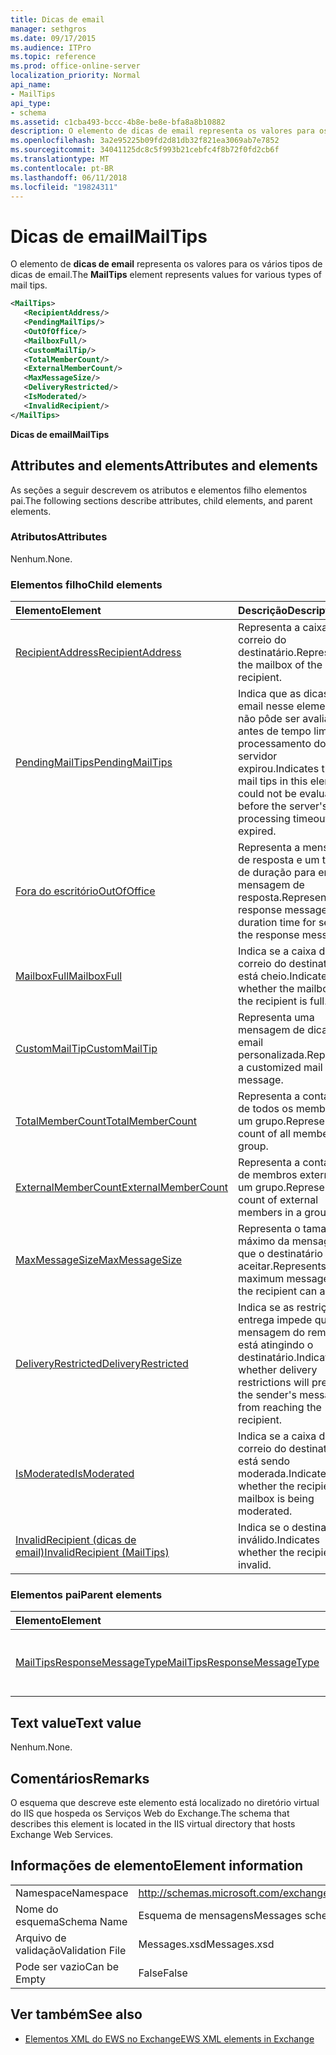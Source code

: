 ```yaml
---
title: Dicas de email
manager: sethgros
ms.date: 09/17/2015
ms.audience: ITPro
ms.topic: reference
ms.prod: office-online-server
localization_priority: Normal
api_name:
- MailTips
api_type:
- schema
ms.assetid: c1cba493-bccc-4b8e-be8e-bfa8a8b10882
description: O elemento de dicas de email representa os valores para os vários tipos de dicas de email.
ms.openlocfilehash: 3a2e95225b09fd2d81db32f821ea3069ab7e7852
ms.sourcegitcommit: 34041125dc8c5f993b21cebfc4f8b72f0fd2cb6f
ms.translationtype: MT
ms.contentlocale: pt-BR
ms.lasthandoff: 06/11/2018
ms.locfileid: "19824311"
---
```

# <a name="mailtips"></a><span data-ttu-id="1786a-103">Dicas de email</span><span class="sxs-lookup"><span data-stu-id="1786a-103">MailTips</span></span>

<span data-ttu-id="1786a-104">O elemento de **dicas de email** representa os valores para os vários tipos de dicas de email.</span><span class="sxs-lookup"><span data-stu-id="1786a-104">The **MailTips** element represents values for various types of mail tips.</span></span> 
  
```XML
<MailTips>
   <RecipientAddress/>
   <PendingMailTips/>
   <OutOfOffice/>
   <MailboxFull/>
   <CustomMailTip/>
   <TotalMemberCount/>
   <ExternalMemberCount/>
   <MaxMessageSize/>
   <DeliveryRestricted/>
   <IsModerated/>
   <InvalidRecipient/>
</MailTips>
```

 <span data-ttu-id="1786a-105">**Dicas de email**</span><span class="sxs-lookup"><span data-stu-id="1786a-105">**MailTips**</span></span>
## <a name="attributes-and-elements"></a><span data-ttu-id="1786a-106">Attributes and elements</span><span class="sxs-lookup"><span data-stu-id="1786a-106">Attributes and elements</span></span>

<span data-ttu-id="1786a-107">As seções a seguir descrevem os atributos e elementos filho elementos pai.</span><span class="sxs-lookup"><span data-stu-id="1786a-107">The following sections describe attributes, child elements, and parent elements.</span></span>
  
### <a name="attributes"></a><span data-ttu-id="1786a-108">Atributos</span><span class="sxs-lookup"><span data-stu-id="1786a-108">Attributes</span></span>

<span data-ttu-id="1786a-109">Nenhum.</span><span class="sxs-lookup"><span data-stu-id="1786a-109">None.</span></span>
  
### <a name="child-elements"></a><span data-ttu-id="1786a-110">Elementos filho</span><span class="sxs-lookup"><span data-stu-id="1786a-110">Child elements</span></span>

|<span data-ttu-id="1786a-111">**Elemento**</span><span class="sxs-lookup"><span data-stu-id="1786a-111">**Element**</span></span>|<span data-ttu-id="1786a-112">**Descrição**</span><span class="sxs-lookup"><span data-stu-id="1786a-112">**Description**</span></span>|
|:-----|:-----|
|[<span data-ttu-id="1786a-113">RecipientAddress</span><span class="sxs-lookup"><span data-stu-id="1786a-113">RecipientAddress</span></span>](recipientaddress.md) <br/> |<span data-ttu-id="1786a-114">Representa a caixa de correio do destinatário.</span><span class="sxs-lookup"><span data-stu-id="1786a-114">Represents the mailbox of the recipient.</span></span>  <br/> |
|[<span data-ttu-id="1786a-115">PendingMailTips</span><span class="sxs-lookup"><span data-stu-id="1786a-115">PendingMailTips</span></span>](pendingmailtips.md) <br/> |<span data-ttu-id="1786a-116">Indica que as dicas de email nesse elemento não pôde ser avaliadas antes de tempo limite de processamento do servidor expirou.</span><span class="sxs-lookup"><span data-stu-id="1786a-116">Indicates that the mail tips in this element could not be evaluated before the server's processing timeout expired.</span></span>  <br/> |
|[<span data-ttu-id="1786a-117">Fora do escritório</span><span class="sxs-lookup"><span data-stu-id="1786a-117">OutOfOffice</span></span>](outofoffice.md) <br/> |<span data-ttu-id="1786a-118">Representa a mensagem de resposta e um tempo de duração para enviar a mensagem de resposta.</span><span class="sxs-lookup"><span data-stu-id="1786a-118">Represents the response message and a duration time for sending the response message.</span></span>  <br/> |
|[<span data-ttu-id="1786a-119">MailboxFull</span><span class="sxs-lookup"><span data-stu-id="1786a-119">MailboxFull</span></span>](mailboxfull.md) <br/> |<span data-ttu-id="1786a-120">Indica se a caixa de correio do destinatário está cheio.</span><span class="sxs-lookup"><span data-stu-id="1786a-120">Indicates whether the mailbox for the recipient is full.</span></span>  <br/> |
|[<span data-ttu-id="1786a-121">CustomMailTip</span><span class="sxs-lookup"><span data-stu-id="1786a-121">CustomMailTip</span></span>](custommailtip.md) <br/> |<span data-ttu-id="1786a-122">Representa uma mensagem de dica de email personalizada.</span><span class="sxs-lookup"><span data-stu-id="1786a-122">Represents a customized mail tip message.</span></span>  <br/> |
|[<span data-ttu-id="1786a-123">TotalMemberCount</span><span class="sxs-lookup"><span data-stu-id="1786a-123">TotalMemberCount</span></span>](totalmembercount.md) <br/> |<span data-ttu-id="1786a-124">Representa a contagem de todos os membros em um grupo.</span><span class="sxs-lookup"><span data-stu-id="1786a-124">Represents the count of all members in a group.</span></span>  <br/> |
|[<span data-ttu-id="1786a-125">ExternalMemberCount</span><span class="sxs-lookup"><span data-stu-id="1786a-125">ExternalMemberCount</span></span>](externalmembercount.md) <br/> |<span data-ttu-id="1786a-126">Representa a contagem de membros externos em um grupo.</span><span class="sxs-lookup"><span data-stu-id="1786a-126">Represents the count of external members in a group.</span></span>  <br/> |
|[<span data-ttu-id="1786a-127">MaxMessageSize</span><span class="sxs-lookup"><span data-stu-id="1786a-127">MaxMessageSize</span></span>](maxmessagesize.md) <br/> |<span data-ttu-id="1786a-128">Representa o tamanho máximo da mensagem que o destinatário possa aceitar.</span><span class="sxs-lookup"><span data-stu-id="1786a-128">Represents the maximum message size the recipient can accept.</span></span>  <br/> |
|[<span data-ttu-id="1786a-129">DeliveryRestricted</span><span class="sxs-lookup"><span data-stu-id="1786a-129">DeliveryRestricted</span></span>](deliveryrestricted.md) <br/> |<span data-ttu-id="1786a-130">Indica se as restrições de entrega impede que a mensagem do remetente está atingindo o destinatário.</span><span class="sxs-lookup"><span data-stu-id="1786a-130">Indicates whether delivery restrictions will prevent the sender's message from reaching the recipient.</span></span>  <br/> |
|[<span data-ttu-id="1786a-131">IsModerated</span><span class="sxs-lookup"><span data-stu-id="1786a-131">IsModerated</span></span>](ismoderated.md) <br/> |<span data-ttu-id="1786a-132">Indica se a caixa de correio do destinatário está sendo moderada.</span><span class="sxs-lookup"><span data-stu-id="1786a-132">Indicates whether the recipient's mailbox is being moderated.</span></span>  <br/> |
|[<span data-ttu-id="1786a-133">InvalidRecipient (dicas de email)</span><span class="sxs-lookup"><span data-stu-id="1786a-133">InvalidRecipient (MailTips)</span></span>](invalidrecipient-mailtips.md) <br/> |<span data-ttu-id="1786a-134">Indica se o destinatário é inválido.</span><span class="sxs-lookup"><span data-stu-id="1786a-134">Indicates whether the recipient is invalid.</span></span>  <br/> |
   
### <a name="parent-elements"></a><span data-ttu-id="1786a-135">Elementos pai</span><span class="sxs-lookup"><span data-stu-id="1786a-135">Parent elements</span></span>

|<span data-ttu-id="1786a-136">**Elemento**</span><span class="sxs-lookup"><span data-stu-id="1786a-136">**Element**</span></span>|<span data-ttu-id="1786a-137">**Descrição**</span><span class="sxs-lookup"><span data-stu-id="1786a-137">**Description**</span></span>|
|:-----|:-----|
|[<span data-ttu-id="1786a-138">MailTipsResponseMessageType</span><span class="sxs-lookup"><span data-stu-id="1786a-138">MailTipsResponseMessageType</span></span>](mailtipsresponsemessagetype.md) <br/> |<span data-ttu-id="1786a-139">Representa as configurações de dicas de email.</span><span class="sxs-lookup"><span data-stu-id="1786a-139">Represents mail tips settings.</span></span>  <br/> |
   
## <a name="text-value"></a><span data-ttu-id="1786a-140">Text value</span><span class="sxs-lookup"><span data-stu-id="1786a-140">Text value</span></span>

<span data-ttu-id="1786a-141">Nenhum.</span><span class="sxs-lookup"><span data-stu-id="1786a-141">None.</span></span>
  
## <a name="remarks"></a><span data-ttu-id="1786a-142">Comentários</span><span class="sxs-lookup"><span data-stu-id="1786a-142">Remarks</span></span>

<span data-ttu-id="1786a-143">O esquema que descreve este elemento está localizado no diretório virtual do IIS que hospeda os Serviços Web do Exchange.</span><span class="sxs-lookup"><span data-stu-id="1786a-143">The schema that describes this element is located in the IIS virtual directory that hosts Exchange Web Services.</span></span>
  
## <a name="element-information"></a><span data-ttu-id="1786a-144">Informações de elemento</span><span class="sxs-lookup"><span data-stu-id="1786a-144">Element information</span></span>

|||
|:-----|:-----|
|<span data-ttu-id="1786a-145">Namespace</span><span class="sxs-lookup"><span data-stu-id="1786a-145">Namespace</span></span>  <br/> |http://schemas.microsoft.com/exchange/services/2006/messages  <br/> |
|<span data-ttu-id="1786a-146">Nome do esquema</span><span class="sxs-lookup"><span data-stu-id="1786a-146">Schema Name</span></span>  <br/> |<span data-ttu-id="1786a-147">Esquema de mensagens</span><span class="sxs-lookup"><span data-stu-id="1786a-147">Messages schema</span></span>  <br/> |
|<span data-ttu-id="1786a-148">Arquivo de validação</span><span class="sxs-lookup"><span data-stu-id="1786a-148">Validation File</span></span>  <br/> |<span data-ttu-id="1786a-149">Messages.xsd</span><span class="sxs-lookup"><span data-stu-id="1786a-149">Messages.xsd</span></span>  <br/> |
|<span data-ttu-id="1786a-150">Pode ser vazio</span><span class="sxs-lookup"><span data-stu-id="1786a-150">Can be Empty</span></span>  <br/> |<span data-ttu-id="1786a-151">False</span><span class="sxs-lookup"><span data-stu-id="1786a-151">False</span></span>  <br/> |
   
## <a name="see-also"></a><span data-ttu-id="1786a-152">Ver também</span><span class="sxs-lookup"><span data-stu-id="1786a-152">See also</span></span>



- [<span data-ttu-id="1786a-153">Elementos XML do EWS no Exchange</span><span class="sxs-lookup"><span data-stu-id="1786a-153">EWS XML elements in Exchange</span></span>](ews-xml-elements-in-exchange.md)

